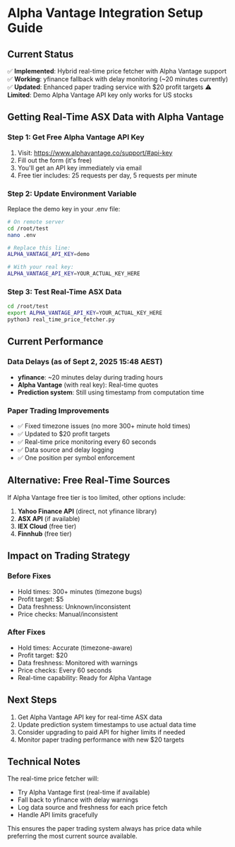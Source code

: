 # Alpha Vantage Integration Setup Guide

## Current Status

✅ **Implemented**: Hybrid real-time price fetcher with Alpha Vantage support
✅ **Working**: yfinance fallback with delay monitoring (~20 minutes currently)
✅ **Updated**: Enhanced paper trading service with $20 profit targets
⚠️ **Limited**: Demo Alpha Vantage API key only works for US stocks

## Getting Real-Time ASX Data with Alpha Vantage

### Step 1: Get Free Alpha Vantage API Key

1. Visit: https://www.alphavantage.co/support/#api-key
2. Fill out the form (it's free)
3. You'll get an API key immediately via email
4. Free tier includes: 25 requests per day, 5 requests per minute

### Step 2: Update Environment Variable

Replace the demo key in your .env file:
```bash
# On remote server
cd /root/test
nano .env

# Replace this line:
ALPHA_VANTAGE_API_KEY=demo

# With your real key:
ALPHA_VANTAGE_API_KEY=YOUR_ACTUAL_KEY_HERE
```

### Step 3: Test Real-Time ASX Data

```bash
cd /root/test
export ALPHA_VANTAGE_API_KEY=YOUR_ACTUAL_KEY_HERE
python3 real_time_price_fetcher.py
```

## Current Performance

### Data Delays (as of Sept 2, 2025 15:48 AEST)
- **yfinance**: ~20 minutes delay during trading hours
- **Alpha Vantage** (with real key): Real-time quotes
- **Prediction system**: Still using timestamp from computation time

### Paper Trading Improvements
- ✅ Fixed timezone issues (no more 300+ minute hold times)
- ✅ Updated to $20 profit targets
- ✅ Real-time price monitoring every 60 seconds
- ✅ Data source and delay logging
- ✅ One position per symbol enforcement

## Alternative: Free Real-Time Sources

If Alpha Vantage free tier is too limited, other options include:

1. **Yahoo Finance API** (direct, not yfinance library)
2. **ASX API** (if available)
3. **IEX Cloud** (free tier)
4. **Finnhub** (free tier)

## Impact on Trading Strategy

### Before Fixes
- Hold times: 300+ minutes (timezone bugs)
- Profit target: $5
- Data freshness: Unknown/inconsistent
- Price checks: Manual/inconsistent

### After Fixes
- Hold times: Accurate (timezone-aware)
- Profit target: $20
- Data freshness: Monitored with warnings
- Price checks: Every 60 seconds
- Real-time capability: Ready for Alpha Vantage

## Next Steps

1. Get Alpha Vantage API key for real-time ASX data
2. Update prediction system timestamps to use actual data time
3. Consider upgrading to paid API for higher limits if needed
4. Monitor paper trading performance with new $20 targets

## Technical Notes

The real-time price fetcher will:
- Try Alpha Vantage first (real-time if available)
- Fall back to yfinance with delay warnings
- Log data source and freshness for each price fetch
- Handle API limits gracefully

This ensures the paper trading system always has price data while preferring the most current source available.
